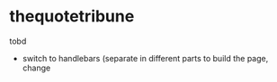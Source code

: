 thequotetribune
===============

tobd
* switch to handlebars (separate in different parts to build the page, change <title> according to home/preview, get all properties to work)
* store dev-prod configs (http://stackoverflow.com/questions/5869216/how-to-store-node-js-deployment-settings-configuration-files)
* proper logging
* update production

tobf
* improved sitemap for google search
* re-check background image stuff (http://css-tricks.com/perfect-full-page-background-image/)
* handle carriage return and links in quote txt
* server monitoring
* nginx gzip, caching and static files handling (http://blog.argteam.com/coding/hardening-node-js-for-production-part-2-using-nginx-to-avoid-node-js-load/)
* s3 caching?
* does it make sense to redirect to (static) error pages, rather than generate them on the go?
* DOM for quote and author

admin enhanced
* fix auto-dater when fetching quote from quotesome
* auto reload id when adding a quote / author
* prevent adding author with existing author_id
* quote/author update/creation feedback on browser
* authorID and pubDate duplicate check
* delete items
* schedule in red when a quote is there but is missing something (date, etc.)
* handle schedule duplicates (check when upserting in db, check when fetching schedule)

modules
* twit: https://github.com/ttezel/twit
* request: https://github.com/mikeal/request
* rss: https://github.com/dylang/node-rss
* mongoose: https://github.com/LearnBoost/mongoose
* handlebars: https://github.com/wycats/handlebars.js

icons ref
* quote: <a href="http://thenounproject.com/noun/quote/#icon-No23118" target="_blank">Quote</a> designed by <a href="http://thenounproject.com/i" target="_blank">irene hoffman</a> from The Noun Project
* share: <a href="http://thenounproject.com/noun/network/#icon-No14269" target="_blank">Network</a> designed by <a href="http://thenounproject.com/gregpabst" target="_blank">Greg Pabst</a> from The Noun Project
* save: <a href="http://thenounproject.com/noun/paper-clip/#icon-No17647" target="_blank">Paper Clip</a> designed by <a href="http://thenounproject.com/tinyxl" target="_blank">Erin Standley</a> from The Noun Project
* mail: <a href="http://thenounproject.com/noun/mail/#icon-No994" target="_blank">Mail</a> designed by <a href="http://thenounproject.com/marchaumann" target="_blank">Marc Haumann</a> from The Noun Project
* twitter: <a href="http://thenounproject.com/noun/tweet/#icon-No16224" target="_blank">Tweet</a> designed by <a href="http://thenounproject.com/joe_harrison" target="_blank">Joe Harrison</a> from The Noun Project
* fb: <a href="http://thenounproject.com/noun/facebook/#icon-No20845" target="_blank">Facebook</a> designed by <a href="http://thenounproject.com/Luboš Volkov" target="_blank">Luboš Volkov</a> from The Noun Project
* rss: <a href="http://thenounproject.com/noun/rss/#icon-No16950" target="_blank">RSS</a> designed by <a href="http://thenounproject.com/mollybramlet" target="_blank">Molly Bramlet</a> from The Noun Project
* info: <a href="http://thenounproject.com/noun/information/#icon-No2824" target="_blank">Information</a> designed by <a href="http://thenounproject.com/somerandomdude" target="_blank">P.J. Onori</a> from The Noun Project
